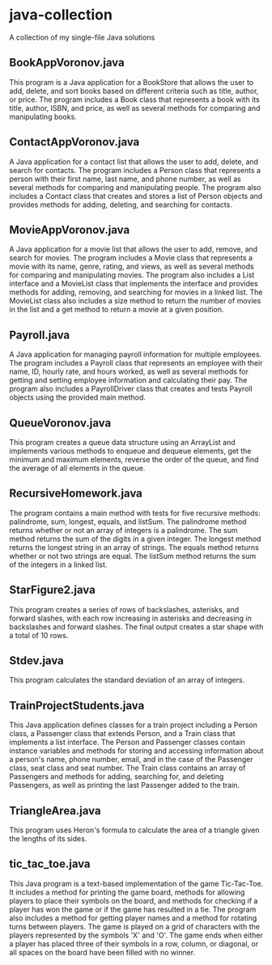 # java-collection
A collection of my single-file Java solutions

## BookAppVoronov.java
This program is a Java application for a BookStore that allows the user to add, delete, and sort books based on different criteria such as title, author, or price. The program includes a Book class that represents a book with its title, author, ISBN, and price, as well as several methods for comparing and manipulating books.

## ContactAppVoronov.java
A Java application for a contact list that allows the user to add, delete, and search for contacts. The program includes a Person class that represents a person with their first name, last name, and phone number, as well as several methods for comparing and manipulating people. The program also includes a Contact class that creates and stores a list of Person objects and provides methods for adding, deleting, and searching for contacts.

## MovieAppVoronov.java
A Java application for a movie list that allows the user to add, remove, and search for movies. The program includes a Movie class that represents a movie with its name, genre, rating, and views, as well as several methods for comparing and manipulating movies. The program also includes a List interface and a MovieList class that implements the interface and provides methods for adding, removing, and searching for movies in a linked list. The MovieList class also includes a size method to return the number of movies in the list and a get method to return a movie at a given position.

## Payroll.java
A Java application for managing payroll information for multiple employees. The program includes a Payroll class that represents an employee with their name, ID, hourly rate, and hours worked, as well as several methods for getting and setting employee information and calculating their pay. The program also includes a PayrollDriver class that creates and tests Payroll objects using the provided main method.

## QueueVoronov.java
This program creates a queue data structure using an ArrayList and implements various methods to enqueue and dequeue elements, get the minimum and maximum elements, reverse the order of the queue, and find the average of all elements in the queue.

## RecursiveHomework.java
The program contains a main method with tests for five recursive methods: palindrome, sum, longest, equals, and listSum. The palindrome method returns whether or not an array of integers is a palindrome. The sum method returns the sum of the digits in a given integer. The longest method returns the longest string in an array of strings. The equals method returns whether or not two strings are equal. The listSum method returns the sum of the integers in a linked list.

## StarFigure2.java
This program creates a series of rows of backslashes, asterisks, and forward slashes, with each row increasing in asterisks and decreasing in backslashes and forward slashes. The final output creates a star shape with a total of 10 rows.

## Stdev.java
This program calculates the standard deviation of an array of integers. 

## TrainProjectStudents.java
This Java application defines classes for a train project including a Person class, a Passenger class that extends Person, and a Train class that implements a list interface. The Person and Passenger classes contain instance variables and methods for storing and accessing information about a person's name, phone number, email, and in the case of the Passenger class, seat class and seat number. The Train class contains an array of Passengers and methods for adding, searching for, and deleting Passengers, as well as printing the last Passenger added to the train.

## TriangleArea.java
This program uses Heron's formula to calculate the area of a triangle given the lengths of its sides. 

## tic_tac_toe.java
This Java program is a text-based implementation of the game Tic-Tac-Toe. It includes a method for printing the game board, methods for allowing players to place their symbols on the board, and methods for checking if a player has won the game or if the game has resulted in a tie. The program also includes a method for getting player names and a method for rotating turns between players. The game is played on a grid of characters with the players represented by the symbols 'X' and 'O'. The game ends when either a player has placed three of their symbols in a row, column, or diagonal, or all spaces on the board have been filled with no winner.
